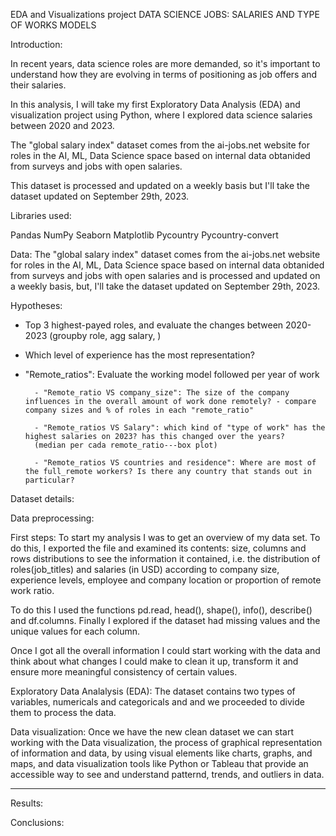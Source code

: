 

EDA and Visualizations project
DATA SCIENCE JOBS: SALARIES AND TYPE OF WORKS MODELS


Introduction:

In recent years, data science roles are more demanded, so it's important to understand how they are evolving in terms of positioning as job offers and their salaries.

In this analysis, I will take my first Exploratory Data Analysis (EDA) and visualization project using Python, where I explored data science salaries between 2020 and 2023. 

The "global salary index" dataset comes from the ai-jobs.net website for roles in the AI, ML, Data Science space based on internal data obtanided from surveys and jobs with open salaries.

This dataset is processed and updated on a weekly basis but I'll take the dataset updated on September 29th, 2023.

Libraries used:

Pandas
NumPy
Seaborn
Matplotlib
Pycountry
Pycountry-convert

Data: The "global salary index" dataset comes from the ai-jobs.net website for roles in the AI, ML, Data Science space based on internal data obtanided from surveys and jobs with open salaries and is processed and updated on a weekly basis, but, I'll take the dataset updated on September 29th, 2023.

Hypotheses:

- Top 3 highest-payed roles, and evaluate the changes between 2020-2023 
(groupby role, agg salary, )

- Which level of experience has the most representation?

- "Remote_ratios":
Evaluate the working model followed per year of work

		- "Remote_ratio VS company_size": The size of the company influences in the overall amount of work done remotely? - compare company sizes and % of roles in each "remote_ratio"

		- "Remote_ratios VS Salary": which kind of "type of work" has the highest salaries on 2023? has this changed over the years?
		(median per cada remote_ratio---box plot)

		- "Remote_ratios VS countries and residence": Where are most of the full_remote workers? Is there any country that stands out in particular?


Dataset details:

















Data preprocessing:

First steps:
To start my analysis I was to get an overview of my data set. To do this, I exported the file and examined its contents: size, columns and rows distributions to see the information it contained, i.e. the distribution of roles(job_titles) and salaries (in USD) according to company size, experience levels, employee and company location or proportion of remote work ratio.

To do this I used the functions pd.read, head(), shape(), info(), describe() and df.columns. Finally I explored if the dataset had missing values and the unique values for each column.

Once I got all the overall information I could start working with the data and think about what changes I could make to clean it up, transform it and ensure more meaningful consistency of certain values.

Exploratory Data Analalysis (EDA):
The dataset contains two types of variables, numericals and categoricals and and we proceeded to divide them to process the data.






Data visualization:
Once we have the new clean dataset we can start working with the Data visualization, the process of graphical representation of information and data, by using visual elements like charts, graphs, and maps, and data visualization tools like Python or Tableau that provide an accessible way to see and understand patternd, trends, and outliers in data.





__________________________

Results:



Conclusions: